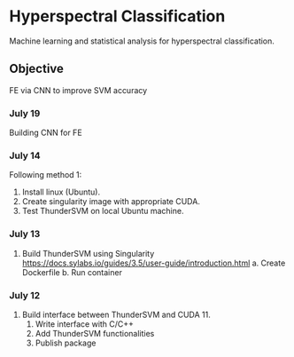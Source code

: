 # Hyperspectral Classification
Machine learning and statistical analysis for hyperspectral classification.

## Objective
FE via CNN to improve SVM accuracy

### July 19
Building CNN for FE

### July 14 
Following method 1:
1. Install linux (Ubuntu).
2. Create singularity image with appropriate CUDA.
3. Test ThunderSVM on local Ubuntu machine.

### July 13
1. Build ThunderSVM using Singularity
https://docs.sylabs.io/guides/3.5/user-guide/introduction.html
a. Create Dockerfile
b. Run container

### July 12
1. Build interface between ThunderSVM and CUDA 11.
    1. Write interface with C/C++
    2. Add ThunderSVM functionalities
    3. Publish package
